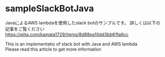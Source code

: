 # sampleSlackBotJava
JavaによるAWS lambdaを使用したslack botのサンプルです。
詳しくは以下の記事をご覧ください
https://qiita.com/kamata1729/items/8d88ea10dd3bb61fa6cc

This is an implementatio of slack bot with Java and AWS lambda  
Please read this article to get more information
